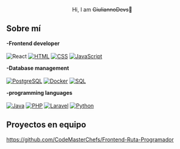 <div align="center">
<hi align = "center">Hi, I am <s>GiuliannoDevs</s>👋</hi>
</div>

## Sobre mí
**-Frontend developer**
<br><br>
![React](https://img.shields.io/badge/-React-green?style=for-the-badge&color=336699)
[![HTML](https://img.shields.io/badge/HTML-green?style=for-the-badge&logo=html5)](https://developer.mozilla.org/en-US/docs/Web/HTML)
[![CSS](https://img.shields.io/badge/CSS-blue?style=for-the-badge&logo=css3&logoColor=white)](https://developer.mozilla.org/en-US/docs/Web/CSS)
[![JavaScript](https://img.shields.io/badge/JavaScript-yellow?style=for-the-badge&logo=javascript&logoColor=black)](https://developer.mozilla.org/en-US/docs/Web/JavaScript)

**-Database management**
<br><br>
[![PostgreSQL](https://img.shields.io/badge/PostgreSQL-336791?style=for-the-badge&logo=postgresql&logoColor=white)](https://www.postgresql.org/)
[![Docker](https://img.shields.io/badge/Docker-2496ED?style=for-the-badge&logo=docker&logoColor=white)](https://www.docker.com/)
[![SQL](https://img.shields.io/badge/SQL-CC2927?style=for-the-badge&logo=sql&logoColor=white)](https://www.w3schools.com/sql/)

**-programming languages**
<br><br>
[![Java](https://img.shields.io/badge/Java-red?style=for-the-badge&logo=java&logoColor=white)](https://www.java.com/)
[![PHP](https://img.shields.io/badge/PHP-777BB4?style=for-the-badge&logo=php&logoColor=white)](https://www.php.net/)
[![Laravel](https://img.shields.io/badge/Laravel-FF2D20?style=for-the-badge&logo=laravel&logoColor=white)](https://laravel.com/)
[![Python](https://img.shields.io/badge/Python-3776AB?style=for-the-badge&logo=python&logoColor=white)](https://www.python.org/)

## Proyectos en equipo
https://github.com/CodeMasterChefs/Frontend-Ruta-Programador

